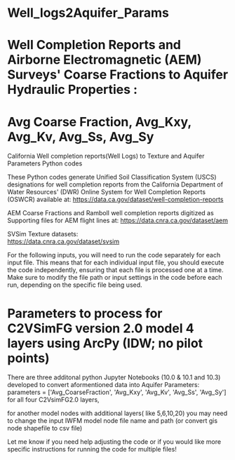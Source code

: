 # Well_logs2Aquifer_Params
# Well Completion Reports and Airborne Electromagnetic (AEM) Surveys' Coarse Fractions to Aquifer Hydraulic Properties : 
# Avg Coarse Fraction, Avg_Kxy, Avg_Kv, Avg_Ss, Avg_Sy
California Well completion reports(Well Logs) to Texture and Aquifer Parameters Python codes


These Python codes generate Unified Soil Classification System (USCS) designations for well completion reports from the California Department of Water Resources' (DWR) Online System for Well Completion Reports (OSWCR) 
available at: 
https://data.ca.gov/dataset/well-completion-reports


AEM Coarse Fractions and
Ramboll well completion reports digitized as Supporting files for AEM flight lines at: 
https://data.cnra.ca.gov/dataset/aem

SVSim Texture datasets:  
https://data.cnra.ca.gov/dataset/svsim


For the following inputs, you will need to run the code separately for each input file. This means that for each individual input file, you should execute the code independently, ensuring that each file is processed one at a time. Make sure to modify the file path or input settings in the code before each run, depending on the specific file being used.


# Parameters to process for C2VSimFG version 2.0 model 4 layers using ArcPy (IDW; no pilot points)
There are three additonal python Jupyter Notebooks (10.0 & 10.1 and 10.3) developed to convert aformentioned data into Aquifer Parameters:
parameters = ['Avg_CoarseFraction', 'Avg_Kxy', 'Avg_Kv', 'Avg_Ss', 'Avg_Sy']  for all four C2VsimFG2.0 layers, 

for another model nodes with additional layers( like 5,6,10,20) you may need to change the input IWFM model node file name and path (or convert gis node shapefile to csv file)

Let me know if you need help adjusting the code or if you would like more specific instructions for running the code for multiple files!

